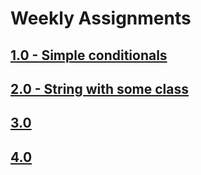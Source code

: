 # Weekly Assignments

## [1.0 - Simple conditionals](/1.0.md)

## [2.0 - String with some class](/2.0.md)

## [3.0]()

## [4.0]()
